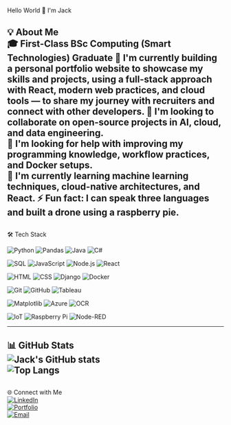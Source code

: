 #
 Hello World 👋 I'm Jack  
##
 💡 About Me  
🎓 First-Class BSc Computing (Smart Technologies) Graduate 
🔭 I'm currently building a personal portfolio website to showcase my skills and projects, using a full-stack approach with React, modern web practices, and cloud tools — to share my journey with recruiters and connect with other developers.
🤝 I'm looking to collaborate on open-source projects in AI, cloud, and data engineering.  
👐 I'm looking for help with improving my programming knowledge, workflow practices, and Docker setups.  
🌱 I'm currently learning machine learning techniques, cloud-native architectures, and React.
⚡ Fun fact: I can speak three languages and built a drone using a raspberry pie.
---
##
 🛠️ Tech Stack  

![Python](https://img.shields.io/badge/Python-3776AB?style=for-the-badge&logo=python&logoColor=white) ![Pandas](https://img.shields.io/badge/Pandas-150458?style=for-the-badge&logo=pandas&logoColor=white) ![Java](https://img.shields.io/badge/Java-ED8B00?style=for-the-badge&logo=openjdk&logoColor=white) ![C#](https://img.shields.io/badge/C%23-239120?style=for-the-badge&logo=c-sharp&logoColor=white)

![SQL](https://img.shields.io/badge/SQL-003B57?style=for-the-badge&logo=postgresql&logoColor=white) ![JavaScript](https://img.shields.io/badge/JavaScript-F7DF1E?style=for-the-badge&logo=javascript&logoColor=black) ![Node.js](https://img.shields.io/badge/Node.js-339933?style=for-the-badge&logo=node.js&logoColor=white) ![React](https://img.shields.io/badge/React-20232A?style=for-the-badge&logo=react&logoColor=61DAFB)

![HTML](https://img.shields.io/badge/HTML5-E34F26?style=for-the-badge&logo=html5&logoColor=white) ![CSS](https://img.shields.io/badge/CSS3-1572B6?style=for-the-badge&logo=css3&logoColor=white) ![Django](https://img.shields.io/badge/Django-092E20?style=for-the-badge&logo=django&logoColor=white) ![Docker](https://img.shields.io/badge/Docker-2496ED?style=for-the-badge&logo=docker&logoColor=white)

![Git](https://img.shields.io/badge/Git-F05032?style=for-the-badge&logo=git&logoColor=white) ![GitHub](https://img.shields.io/badge/GitHub-181717?style=for-the-badge&logo=github&logoColor=white) ![Tableau](https://img.shields.io/badge/Tableau-E97627?style=for-the-badge&logo=tableau&logoColor=white)

![Matplotlib](https://img.shields.io/badge/Matplotlib-11557C?style=for-the-badge&logo=matplotlib&logoColor=white) ![Azure](https://img.shields.io/badge/Microsoft_Azure-0078D4?style=for-the-badge&logo=microsoft-azure&logoColor=white) ![OCR](https://img.shields.io/badge/OCR-FF9900?style=for-the-badge)

![IoT](https://img.shields.io/badge/IoT-0078D7?style=for-the-badge) ![Raspberry Pi](https://img.shields.io/badge/Raspberry_Pi-C51A4A?style=for-the-badge&logo=raspberry-pi&logoColor=white) ![Node-RED](https://img.shields.io/badge/Node--RED-FF3C00?style=for-the-badge&logo=node-red&logoColor=white)

---
##
 📊 GitHub Stats  
![Jack's GitHub stats](https://github-readme-stats.vercel.app/api?username=jackkong&show_icons=true&theme=tokyonight)  
![Top Langs](https://github-readme-stats.vercel.app/api/top-langs/?username=jackkong&layout=compact&theme=tokyonight)  
---
##
 🌐 Connect with Me  
[![LinkedIn](https://img.shields.io/badge/LinkedIn-0077B5?style=for-the-badge&logo=linkedin&logoColor=white)](https://linkedin.com/in/your-linkedin)  
[![Portfolio](https://img.shields.io/badge/Portfolio-000000?style=for-the-badge&logo=About.me&logoColor=white)](https://yourportfolio.com)  
[![Email](https://img.shields.io/badge/Email-D14836?style=for-the-badge&logo=gmail&logoColor=white)](mailto:your@email.com)  

